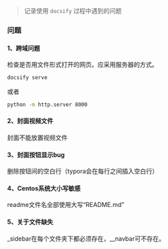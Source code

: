 > 记录使用 `docsify` 过程中遇到的问题

### 问题

#### 1、跨域问题

检查是否用文件形式打开的网页。应采用服务器的方式。

~~~ sh
docsify serve
~~~

或者

~~~sh
python -m http.server 8000
~~~

#### 2、封面视频文件

封面不能放置视频文件

#### 3、封面按钮显示bug

删除按钮间的空白行（typora会在每行之间插入空白行）

#### 4、Centos系统大小写敏感

readme文件名全部使用大写“README.md”

#### 5、关于文件缺失

_sidebar在每个文件夹下都必须存在，__navbar可不存在。

